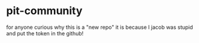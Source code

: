 # pit-community

for anyone curious why this is a "new repo" it is because I jacob was stupid and put the token in the github!
